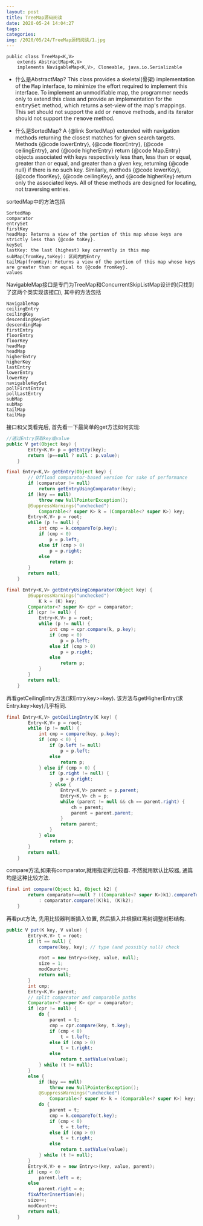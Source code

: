 ```yaml
---
layout: post
title: TreeMap源码阅读
date: 2020-05-24 14:04:27
tags:
categories:
img: /2020/05/24/TreeMap源码阅读/1.jpg
---
```


```
public class TreeMap<K,V>
    extends AbstractMap<K,V>
    implements NavigableMap<K,V>, Cloneable, java.io.Serializable
```
- 什么是AbstractMap?
This class provides a skeletal(骨架) implementation of the <tt>Map</tt>
interface, to minimize the effort required to implement this interface. To implement an unmodifiable map, the programmer needs only to extend this class and provide an implementation for the <tt>entrySet</tt> method, which returns a set-view of the map's mappings.   This set should not support the <tt>add</tt> or <tt>remove</tt> methods, and its iterator should not support the <tt>remove</tt> method.

- 什么是SortedMap?
  A {@link SortedMap} extended with navigation methods returning the closest matches for given search targets. Methods {@code lowerEntry}, {@code floorEntry}, {@code ceilingEntry},
  and {@code higherEntry} return {@code Map.Entry} objects
  associated with keys respectively less than, less than or equal, greater than or equal, and greater than a given key, returning
  {@code null} if there is no such key.  Similarly, methods
  {@code lowerKey}, {@code floorKey}, {@code ceilingKey}, and
  {@code higherKey} return only the associated keys. All of these
  methods are designed for locating, not traversing entries.

sortedMap中的方法包括
```
SortedMap
comparator
entrySet
firstKey
headMap: Returns a view of the portion of this map whose keys are strictly less than {@code toKey}.
keySet
lastKey: the last (highest) key currently in this map
subMap(fromKey,toKey): 区间内的Entry
tailMap(fromKey): Returns a view of the portion of this map whose keys are greater than or equal to {@code fromKey}.
values
```

NavigableMap接口是专门为TreeMap和ConcurrentSkipListMap设计的(只找到了这两个类实现该接口), 其中的方法包括
```
NavigableMap
ceilingEntry
ceilingKey
descendingKeySet
descendingMap
firstEntry
floorEntry
floorKey
headMap
headMap
higherEntry
higherKey
lastEntry
lowerEntry
lowerKey
navigableKeySet
pollFirstEntry
pollLastEntry
subMap
subMap
tailMap
tailMap
```
接口和父类看完后, 首先看一下最简单的get方法如何实现:
```java
//通过Entry获取key或value
public V get(Object key) {
        Entry<K,V> p = getEntry(key);
        return (p==null ? null : p.value);
    }

final Entry<K,V> getEntry(Object key) {
        // Offload comparator-based version for sake of performance
        if (comparator != null)
            return getEntryUsingComparator(key);
        if (key == null)
            throw new NullPointerException();
        @SuppressWarnings("unchecked")
            Comparable<? super K> k = (Comparable<? super K>) key;
        Entry<K,V> p = root;
        while (p != null) {
            int cmp = k.compareTo(p.key);
            if (cmp < 0)
                p = p.left;
            else if (cmp > 0)
                p = p.right;
            else
                return p;
        }
        return null;
    }

final Entry<K,V> getEntryUsingComparator(Object key) {
        @SuppressWarnings("unchecked")
            K k = (K) key;
        Comparator<? super K> cpr = comparator;
        if (cpr != null) {
            Entry<K,V> p = root;
            while (p != null) {
                int cmp = cpr.compare(k, p.key);
                if (cmp < 0)
                    p = p.left;
                else if (cmp > 0)
                    p = p.right;
                else
                    return p;
            }
        }
        return null;
    }
```
再看getCeilingEntry方法(求Entry.key>=key). 该方法与getHigherEntry(求Entry.key>key)几乎相同.
```java
final Entry<K,V> getCeilingEntry(K key) {
        Entry<K,V> p = root;
        while (p != null) {
            int cmp = compare(key, p.key);
            if (cmp < 0) {
                if (p.left != null)
                    p = p.left;
                else
                    return p;
            } else if (cmp > 0) {
                if (p.right != null) {
                    p = p.right;
                } else {
                    Entry<K,V> parent = p.parent;
                    Entry<K,V> ch = p;
                    while (parent != null && ch == parent.right) {
                        ch = parent;
                        parent = parent.parent;
                    }
                    return parent;
                }
            } else
                return p;
        }
        return null;
    }
```
compare方法,如果有comparator,就用指定的比较器. 不然就用默认比较器, 通篇均是这种比较方法.
```java
final int compare(Object k1, Object k2) {
        return comparator==null ? ((Comparable<? super K>)k1).compareTo((K)k2)
            : comparator.compare((K)k1, (K)k2);
    }
```

再看put方法, 先用比较器判断插入位置, 然后插入并根据红黑树调整树形结构.
```java
public V put(K key, V value) {
        Entry<K,V> t = root;
        if (t == null) {
            compare(key, key); // type (and possibly null) check

            root = new Entry<>(key, value, null);
            size = 1;
            modCount++;
            return null;
        }
        int cmp;
        Entry<K,V> parent;
        // split comparator and comparable paths
        Comparator<? super K> cpr = comparator;
        if (cpr != null) {
            do {
                parent = t;
                cmp = cpr.compare(key, t.key);
                if (cmp < 0)
                    t = t.left;
                else if (cmp > 0)
                    t = t.right;
                else
                    return t.setValue(value);
            } while (t != null);
        }
        else {
            if (key == null)
                throw new NullPointerException();
            @SuppressWarnings("unchecked")
                Comparable<? super K> k = (Comparable<? super K>) key;
            do {
                parent = t;
                cmp = k.compareTo(t.key);
                if (cmp < 0)
                    t = t.left;
                else if (cmp > 0)
                    t = t.right;
                else
                    return t.setValue(value);
            } while (t != null);
        }
        Entry<K,V> e = new Entry<>(key, value, parent);
        if (cmp < 0)
            parent.left = e;
        else
            parent.right = e;
        fixAfterInsertion(e);
        size++;
        modCount++;
        return null;
    }
```
